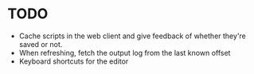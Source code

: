 TODO
==============================

 * Cache scripts in the web client and give feedback of whether they're saved or not.
 * When refreshing, fetch the output log from the last known offset
 * Keyboard shortcuts for the editor
 